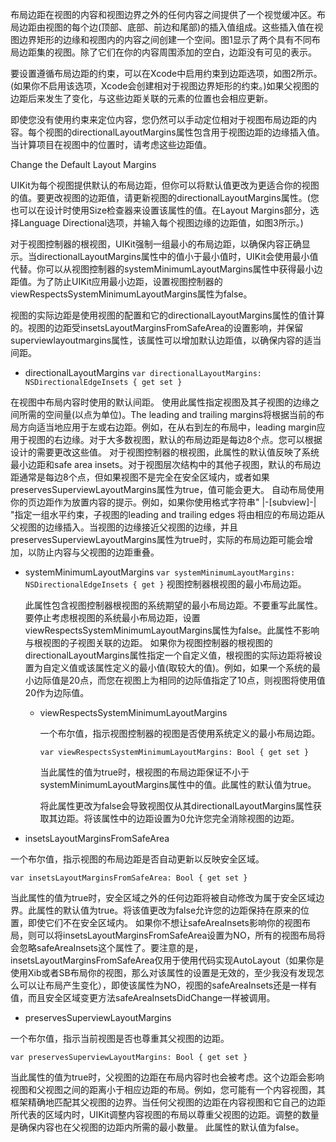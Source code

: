 
布局边距在视图的内容和视图边界之外的任何内容之间提供了一个视觉缓冲区。布局边距由视图的每个边(顶部、底部、前边和尾部)的插入值组成。这些插入值在视图边界矩形的边缘和视图内的内容之间创建一个空间。图1显示了两个具有不同布局边距集的视图。除了它们在你的内容周围添加的空白，边距没有可见的表示。

要设置遵循布局边距的约束，可以在Xcode中启用约束到边距选项，如图2所示。(如果你不启用该选项，Xcode会创建相对于视图边界矩形的约束。)如果父视图的边距后来发生了变化，与这些边距关联的元素的位置也会相应更新。

即使您没有使用约束来定位内容，您仍然可以手动定位相对于视图布局边距的内容。每个视图的directionalLayoutMargins属性包含用于视图边距的边缘插入值。当计算项目在视图中的位置时，请考虑这些边距值。

Change the Default Layout Margins

UIKit为每个视图提供默认的布局边距，但你可以将默认值更改为更适合你的视图的值。要更改视图的边距值，请更新视图的directionalLayoutMargins属性。(您也可以在设计时使用Size检查器来设置该属性的值。在Layout Margins部分，选择Language Directional选项，并输入每个视图边缘的边距值，如图3所示。)

对于视图控制器的根视图，UIKit强制一组最小的布局边距，以确保内容正确显示。当directionalLayoutMargins属性中的值小于最小值时，UIKit会使用最小值代替。你可以从视图控制器的systemMinimumLayoutMargins属性中获得最小边距值。为了防止UIKit应用最小边距，设置视图控制器的viewRespectsSystemMinimumLayoutMargins属性为false。

视图的实际边距是使用视图的配置和它的directionalLayoutMargins属性的值计算的。视图的边距受insetsLayoutMarginsFromSafeArea的设置影响，并保留superviewlayoutmargins属性，该属性可以增加默认边距值，以确保内容的适当间距。


- directionalLayoutMargins 
  `var directionalLayoutMargins: NSDirectionalEdgeInsets { get set }`

在视图中布局内容时使用的默认间距。
使用此属性指定视图及其子视图的边缘之间所需的空间量(以点为单位)。The leading and trailing margins将根据当前的布局方向适当地应用于左或右边距。例如，在从右到左的布局中，leading margin应用于视图的右边缘。对于大多数视图，默认的布局边距是每边8个点。您可以根据设计的需要更改这些值。
对于视图控制器的根视图，此属性的默认值反映了系统最小边距和safe area insets。对于视图层次结构中的其他子视图，默认的布局边距通常是每边8个点，但如果视图不是完全在安全区域内，或者如果preservesSuperviewLayoutMargins属性为true，值可能会更大。
自动布局使用你的页边距作为放置内容的提示。例如，如果你使用格式字符串" |-[subview]-| "指定一组水平约束，子视图的leading and trailing edges 将由相应的布局边距从父视图的边缘插入。当视图的边缘接近父视图的边缘，并且preservesSuperviewLayoutMargins属性为true时，实际的布局边距可能会增加，以防止内容与父视图的边距重叠。

- systemMinimumLayoutMargins
  `var systemMinimumLayoutMargins: NSDirectionalEdgeInsets { get }`
  视图控制器根视图的最小布局边距。

  此属性包含视图控制器根视图的系统期望的最小布局边距。不要重写此属性。要停止考虑根视图的系统最小布局边距，设置viewRespectsSystemMinimumLayoutMargins属性为false。此属性不影响与根视图的子视图关联的边距。
  如果你为视图控制器的根视图的directionalLayoutMargins属性指定一个自定义值，根视图的实际边距将被设置为自定义值或该属性定义的最小值(取较大的值)。例如，如果一个系统的最小边际值是20点，而您在视图上为相同的边际值指定了10点，则视图将使用值20作为边际值。

  - viewRespectsSystemMinimumLayoutMargins
    
    一个布尔值，指示视图控制器的视图是否使用系统定义的最小布局边距。

    `var viewRespectsSystemMinimumLayoutMargins: Bool { get set }`

    当此属性的值为true时，根视图的布局边距保证不小于systemMinimumLayoutMargins属性中的值。此属性的默认值为true。
    
    将此属性更改为false会导致视图仅从其directionalLayoutMargins属性获取其边距。将该属性中的边距设置为0允许您完全消除视图的边距。


- insetsLayoutMarginsFromSafeArea

一个布尔值，指示视图的布局边距是否自动更新以反映安全区域。

`var insetsLayoutMarginsFromSafeArea: Bool { get set }`

当此属性的值为true时，安全区域之外的任何边距将被自动修改为属于安全区域边界。此属性的默认值为true。将该值更改为false允许您的边距保持在原来的位置，即使它们不在安全区域内。
如果你不想让safeAreaInsets影响你的视图布局，则可以将insetsLayoutMarginsFromSafeArea设置为NO，所有的视图布局将会忽略safeAreaInsets这个属性了。要注意的是，insetsLayoutMarginsFromSafeArea仅用于使用代码实现AutoLayout（如果你是使用Xib或者SB布局你的视图，那么对该属性的设置是无效的，至少我没有发现怎么可以让布局产生变化），即使该属性为NO，视图的safeAreaInsets还是一样有值，而且安全区域变更方法safeAreaInsetsDidChange一样被调用。

- preservesSuperviewLayoutMargins

一个布尔值，指示当前视图是否也尊重其父视图的边距。

`var preservesSuperviewLayoutMargins: Bool { get set }`

当此属性的值为true时，父视图的边距在布局内容时也会被考虑。这个边距会影响视图和父视图之间的距离小于相应边距的布局。例如，您可能有一个内容视图，其框架精确地匹配其父视图的边界。当任何父视图的边距在内容视图和它自己的边距所代表的区域内时，UIKit调整内容视图的布局以尊重父视图的边距。调整的数量是确保内容也在父视图的边距内所需的最小数量。
此属性的默认值为false。

